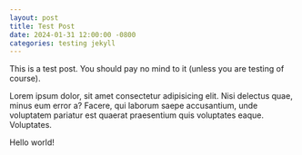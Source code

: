 ```yaml
---
layout: post
title: Test Post
date: 2024-01-31 12:00:00 -0800
categories: testing jekyll
---
```


This is a test post. You should pay no mind to it (unless you are testing of course).

Lorem ipsum dolor, sit amet consectetur adipisicing elit.
Nisi delectus quae, minus eum error a? Facere, qui laborum saepe accusantium,
unde voluptatem pariatur est quaerat praesentium quis voluptates eaque.
Voluptates.

Hello world!
